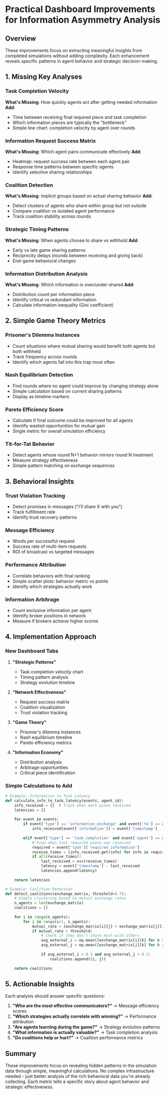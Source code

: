 # Practical Dashboard Improvements for Information Asymmetry Analysis

## Overview
These improvements focus on extracting meaningful insights from completed simulations without adding complexity. Each enhancement reveals specific patterns in agent behavior and strategic decision-making.

## 1. Missing Key Analyses

### Task Completion Velocity
**What's Missing**: How quickly agents act after getting needed information
**Add**: 
- Time between receiving final required piece and task completion
- Which information pieces are typically the "bottleneck"
- Simple line chart: completion velocity by agent over rounds

### Information Request Success Matrix
**What's Missing**: Which agent pairs communicate effectively
**Add**:
- Heatmap: request success rate between each agent pair
- Response time patterns between specific agents
- Identify selective sharing relationships

### Coalition Detection
**What's Missing**: Implicit groups based on actual sharing behavior
**Add**:
- Detect clusters of agents who share within group but not outside
- Compare coalition vs isolated agent performance
- Track coalition stability across rounds

### Strategic Timing Patterns
**What's Missing**: When agents choose to share vs withhold
**Add**:
- Early vs late game sharing patterns
- Reciprocity delays (rounds between receiving and giving back)
- End-game behavioral changes

### Information Distribution Analysis
**What's Missing**: Which information is over/under-shared
**Add**:
- Distribution count per information piece
- Identify critical vs redundant information
- Calculate information inequality (Gini coefficient)

## 2. Simple Game Theory Metrics

### Prisoner's Dilemma Instances
- Count situations where mutual sharing would benefit both agents but both withheld
- Track frequency across rounds
- Identify which agents fall into this trap most often

### Nash Equilibrium Detection
- Find rounds where no agent could improve by changing strategy alone
- Simple calculation based on current sharing patterns
- Display as timeline markers

### Pareto Efficiency Score
- Calculate if final outcome could be improved for all agents
- Identify wasted opportunities for mutual gain
- Single metric for overall simulation efficiency

### Tit-for-Tat Behavior
- Detect agents whose round N+1 behavior mirrors round N treatment
- Measure strategy effectiveness
- Simple pattern matching on exchange sequences

## 3. Behavioral Insights

### Trust Violation Tracking
- Detect promises in messages ("I'll share X with you")
- Track fulfillment rate
- Identify trust recovery patterns

### Message Efficiency
- Words per successful request
- Success rate of multi-item requests
- ROI of broadcast vs targeted messages

### Performance Attribution
- Correlate behaviors with final ranking
- Simple scatter plots: behavior metric vs points
- Identify which strategies actually work

### Information Arbitrage
- Count exclusive information per agent
- Identify broker positions in network
- Measure if brokers achieve higher scores

## 4. Implementation Approach

### New Dashboard Tabs

1. **"Strategic Patterns"**
   - Task completion velocity chart
   - Timing pattern analysis
   - Strategy evolution timeline

2. **"Network Effectiveness"**
   - Request success matrix
   - Coalition visualization
   - Trust violation tracking

3. **"Game Theory"**
   - Prisoner's dilemma instances
   - Nash equilibrium timeline
   - Pareto efficiency metrics

4. **"Information Economy"**
   - Distribution analysis
   - Arbitrage opportunities
   - Critical piece identification

### Simple Calculations to Add

```python
# Example: Information to Task Latency
def calculate_info_to_task_latency(events, agent_id):
    info_received = {}  # track when each piece received
    latencies = []
    
    for event in events:
        if event['type'] == 'information_exchange' and event['to'] == agent_id:
            info_received[event['information']] = event['timestamp']
        
        elif event['type'] == 'task_completion' and event['agent'] == agent_id:
            # Find when last required piece was received
            required = event['task']['required_information']
            receive_times = [info_received.get(info) for info in required]
            if all(receive_times):
                last_received = max(receive_times)
                latency = event['timestamp'] - last_received
                latencies.append(latency)
    
    return latencies

# Example: Coalition Detection
def detect_coalitions(exchange_matrix, threshold=0.7):
    # Simple clustering based on mutual exchange rates
    n_agents = len(exchange_matrix)
    coalitions = []
    
    for i in range(n_agents):
        for j in range(i+1, n_agents):
            mutual_rate = (exchange_matrix[i][j] + exchange_matrix[j][i]) / 2
            if mutual_rate > threshold:
                # Check if they don't share much with others
                avg_external_i = np.mean([exchange_matrix[i][k] for k in range(n_agents) if k != j])
                avg_external_j = np.mean([exchange_matrix[j][k] for k in range(n_agents) if k != i])
                
                if avg_external_i < 0.3 and avg_external_j < 0.3:
                    coalitions.append((i, j))
    
    return coalitions
```

## 5. Actionable Insights

Each analysis should answer specific questions:

1. **"Who are the most effective communicators?"** → Message efficiency scores
2. **"Which strategies actually correlate with winning?"** → Performance attribution
3. **"Are agents learning during the game?"** → Strategy evolution patterns
4. **"What information is actually valuable?"** → Task completion analysis
5. **"Do coalitions help or hurt?"** → Coalition performance metrics

## Summary

These improvements focus on revealing hidden patterns in the simulation data through simple, meaningful calculations. No complex infrastructure needed - just better analysis of the rich behavioral data you're already collecting. Each metric tells a specific story about agent behavior and strategic effectiveness.